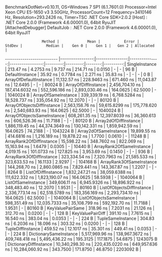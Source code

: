 
BenchmarkDotNet=v0.10.11, OS=Windows 7 SP1 (6.1.7601.0)
Processor=Intel Xeon CPU E5-1650 v3 3.50GHz, ProcessorCount=12
Frequency=3410146 Hz, Resolution=293.2426 ns, Timer=TSC
.NET Core SDK=2.0.2
  [Host]     : .NET Core 2.0.0 (Framework 4.6.00001.0), 64bit RyuJIT  [AttachedDebugger]
  DefaultJob : .NET Core 2.0.0 (Framework 4.6.00001.0), 64bit RyuJIT


                     Method |             Mean |           Error |         StdDev |           Median |    Gen 0 |    Gen 1 |   Gen 2 | Allocated |
--------------------------- |-----------------:|----------------:|---------------:|-----------------:|---------:|---------:|--------:|----------:|
             SingleInstance |        213.47 ns |       4.2753 ns |       9.737 ns |        214.71 ns |   0.0150 |        - |       - |      96 B |
            DefaultInstance |         35.92 ns |       0.7784 ns |       2.271 ns |         35.83 ns |        - |        - |       - |       0 B |
     ArrayOfDefaultInstance |     11,132.57 ns |     228.9463 ns |     671.460 ns |     11,043.87 ns |  12.6495 |        - |       - |   80024 B |
        ArrayOfDiffInstance |  2,456,704.10 ns | 187,414.6032 ns | 552,596.186 ns |  2,893,030.46 ns | 164.0625 |  62.5000 |       - | 1040024 B |
        ArrayOfSameInstance |    339,339.19 ns |   6,768.5284 ns |  18,528.737 ns |    335,054.92 ns |  12.2070 |        - |       - |   80120 B |
 ArrayOfObjectsDiffInstance |  2,563,158.76 ns |  59,615.8299 ns | 175,778.620 ns |  2,540,683.93 ns | 164.0625 |  62.5000 |       - | 1040024 B |
 ArrayOfObjectsSameInstance |    608,261.35 ns |  12,397.8039 ns |  36,360.613 ns |    606,526.36 ns |  11.7188 |        - |       - |   80120 B |
      Array2dOfDiffInstance |  1,886,119.45 ns |  44,374.3649 ns | 130,142.331 ns |  1,859,942.59 ns | 164.0625 |  74.2188 |       - | 1043224 B |
      Array2dOfSameInstance |     19,899.55 ns |     414.6816 ns |   1,216.189 ns |     19,878.22 ns |   1.7700 |   0.0610 |       - |   11248 B |
   ArrayRank2OfDiffInstance |     15,598.22 ns |     348.7602 ns |     822.069 ns |     15,163.94 ns |   1.6479 |   0.0305 |       - |   10440 B |
   ArrayRank2OfSameInstance |      4,019.15 ns |     101.0733 ns |     127.825 ns |      3,953.69 ns |   0.1450 |        - |       - |     936 B |
   ArrayRank3OfDiffInstance |    323,334.54 ns |   7,320.7963 ns |  21,585.533 ns |    323,633.53 ns |  16.1133 |   2.9297 |       - |  104168 B |
   ArrayRank3OfSameInstance |    144,268.70 ns |   2,860.0865 ns |   7,829.441 ns |    143,367.87 ns |   1.2207 |        - |       - |    8264 B |
         ListOfDiffInstance |  1,832,247.21 ns |  38,059.6388 ns | 111,622.332 ns |  1,823,190.07 ns | 164.0625 |  58.5938 |       - | 1040064 B |
         ListOfSameInstance |    349,606.11 ns |   6,945.9326 ns |  18,896.922 ns |    348,483.40 ns |  12.2070 |   1.9531 |       - |   80160 B |
  ListOfObjectsDiffInstance |  2,336,773.14 ns |  62,518.5789 ns | 183,356.169 ns |  2,293,734.10 ns | 164.0625 |  62.5000 |       - | 1040064 B |
  ListOfObjectsSameInstance |    598,351.49 ns |  12,035.7333 ns |  35,108.799 ns |    592,192.70 ns |  11.7188 |   1.9531 |       - |   80160 B |
           KeyValuePairSame |        318.96 ns |       7.2031 ns |      21.126 ns |        312.70 ns |   0.0200 |        - |       - |     128 B |
           KeyValuePairDiff |        391.10 ns |       7.7615 ns |      16.540 ns |        383.04 ns |   0.0353 |        - |       - |     224 B |
          TupleSameInstance |        304.83 ns |       6.2036 ns |      18.096 ns |        303.32 ns |   0.0200 |        - |       - |     128 B |
          TupleDiffInstance |        459.52 ns |      12.1017 ns |      35.301 ns |        449.41 ns |   0.0353 |        - |       - |     224 B |
     DictionarySameInstance |  5,517,969.96 ns | 138,967.3672 ns | 409,748.418 ns |  5,495,436.22 ns | 195.3125 | 117.1875 | 54.6875 | 1243075 B |
     DictionaryDiffInstance | 10,340,298.30 ns | 220,435.0220 ns | 649,957.636 ns | 10,284,060.92 ns | 343.7500 | 171.8750 | 46.8750 | 2203092 B |
